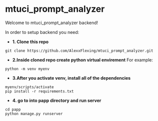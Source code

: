 # mtuci_prompt_analyzer
Welcome to mtuci_prompt_analyzer backend!

In order to setup backend you need:

 - **1. Clone this repo**
```
git clone https://github.com/AlexxFlexing/mtuci_prompt_analyzer.git
```
 - **2.Inside cloned repo create python virtual envirement**
  For example:
```
python -m venv myenv
```
- **3.After you activate venv, install all of the dependencies**
```
myenv/scripts/activate
pip install -r requirements.txt
```
- **4. go to into papp directory and run server**
```
cd papp
python manage.py runserver
```
